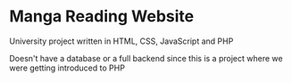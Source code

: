 # Manga Reading Website
 
University project written in HTML, CSS, JavaScript and PHP

Doesn't have a database or a full backend since this is a project where we were getting introduced to PHP
